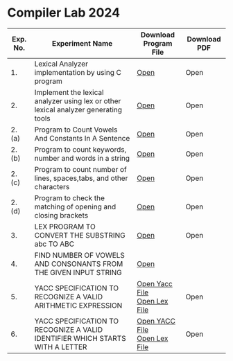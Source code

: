 # Compiler Lab 2024


| Exp. No. | Experiment Name | Download Program File | Download PDF |
| --- | --- | --- | --- |
| 1. | Lexical Analyzer implementation by using C program | [Open](https://github.com/blackpeps/compilerlab2024/blob/main/Code/EXP01/exp01_v2.c) | Open |
| 2. | Implement the lexical analyzer using lex or other lexical analyzer generating tools | [Open](https://github.com/blackpeps/compilerlab2024/blob/main/Code/EXP02/exp_02.l) | Open |
| 2. (a) | Program to Count Vowels And Constants In A Sentence | [Open](https://github.com/blackpeps/compilerlab2024/blob/main/Code/EXP02/exp02a.l) | Open |
| 2. (b) | Program to count keywords, number and words in a string | [Open](https://github.com/blackpeps/compilerlab2024/blob/main/Code/EXP02/exp02b.l) | Open |
| 2. (c) | Program to count number of lines, spaces,tabs, and other characters | [Open](https://github.com/blackpeps/compilerlab2024/blob/main/Code/EXP02/exp02c.l) | Open |
| 2. (d) | Program to check the matching of opening and closing brackets | [Open](https://github.com/blackpeps/compilerlab2024/blob/main/Code/EXP02/exp02d.l) | Open |
| 3. | LEX PROGRAM TO CONVERT THE SUBSTRING abc TO ABC | [Open](https://github.com/blackpeps/compilerlab2024/blob/main/Code/EXP03/exp03.l) | Open |
| 4. | FIND NUMBER OF VOWELS AND CONSONANTS FROM THE GIVEN INPUT STRING | [Open](https://github.com/blackpeps/compilerlab2024/blob/main/Code/EXP04/exo04.l)
| 5. | YACC SPECIFICATION TO RECOGNIZE A VALID ARITHMETIC EXPRESSION | [Open Yacc File](https://github.com/blackpeps/compilerlab2024/blob/main/Code/EXP05/exp05.y) <br /> [Open Lex File](https://github.com/blackpeps/compilerlab2024/blob/main/Code/EXP05/exp05.l) | Open |
| 6. | YACC SPECIFICATION TO RECOGNIZE A VALID IDENTIFIER WHICH STARTS WITH A LETTER | [Open YACC File](https://github.com/blackpeps/compilerlab2024/blob/main/Code/EXP06/exp06.y) <br /> [Open Lex File](https://github.com/blackpeps/compilerlab2024/blob/main/Code/EXP06/exp06.l) | Open |
